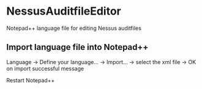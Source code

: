 # NessusAuditfileEditor
Notepad++ language file for editing Nessus auditfiles

## Import language file into Notepad++
Language -> Define your language... -> Import... -> select the xml file -> 
OK on import successful message

Restart Notepad++
